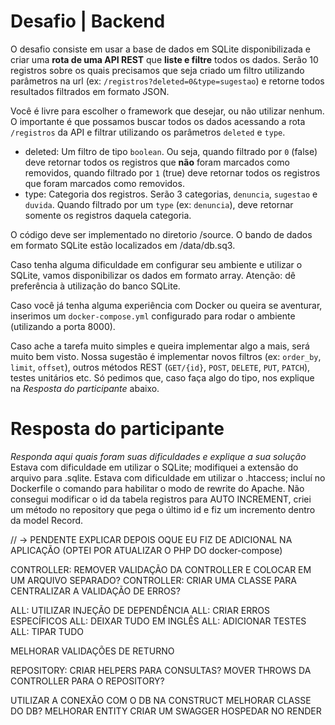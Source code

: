 # Desafio | Backend

O desafio consiste em usar a base de dados em SQLite disponibilizada e criar uma **rota de uma API REST** que **liste e filtre** todos os dados. Serão 10 registros sobre os quais precisamos que seja criado um filtro utilizando parâmetros na url (ex: `/registros?deleted=0&type=sugestao`) e retorne todos resultados filtrados em formato JSON.

Você é livre para escolher o framework que desejar, ou não utilizar nenhum. O importante é que possamos buscar todos os dados acessando a rota `/registros` da API e filtrar utilizando os parâmetros `deleted` e `type`.

* deleted: Um filtro de tipo `boolean`. Ou seja, quando filtrado por `0` (false) deve retornar todos os registros que **não** foram marcados como removidos, quando filtrado por `1` (true) deve retornar todos os registros que foram marcados como removidos.
* type: Categoria dos registros. Serão 3 categorias, `denuncia`, `sugestao` e `duvida`. Quando filtrado por um `type` (ex: `denuncia`), deve retornar somente os registros daquela categoria.

O código deve ser implementado no diretorio /source. O bando de dados em formato SQLite estão localizados em /data/db.sq3.

Caso tenha alguma dificuldade em configurar seu ambiente e utilizar o SQLite, vamos disponibilizar os dados em formato array. Atenção: dê preferência à utilização do banco SQLite.

Caso você já tenha alguma experiência com Docker ou queira se aventurar, inserimos um `docker-compose.yml` configurado para rodar o ambiente (utilizando a porta 8000).

Caso ache a tarefa muito simples e queira implementar algo a mais, será muito bem visto. Nossa sugestão é implementar novos filtros (ex: `order_by`, `limit`, `offset`), outros métodos REST (`GET/{id}`, `POST`, `DELETE`, `PUT`, `PATCH`), testes unitários etc. Só pedimos que, caso faça algo do tipo, nos explique na _Resposta do participante_ abaixo.

# Resposta do participante
_Responda aqui quais foram suas dificuldades e explique a sua solução_
Estava com dificuldade em utilizar o SQLite; modifiquei a extensão do arquivo para .sqlite.
Estava com dificuldade em utilizar o .htaccess; incluí no Dockerfile o comando para habilitar o modo de rewrite do Apache.
Não consegui modificar o id da tabela registros para AUTO INCREMENT, criei um método no repository que pega o último id e fiz um incremento dentro da model Record.


// -> PENDENTE
EXPLICAR DEPOIS OQUE EU FIZ DE ADICIONAL NA APLICAÇÃO (OPTEI POR ATUALIZAR O PHP DO docker-compose)

CONTROLLER: REMOVER VALIDAÇÃO DA CONTROLLER E COLOCAR EM UM ARQUIVO SEPARADO?
CONTROLLER: CRIAR UMA CLASSE PARA CENTRALIZAR A VALIDAÇÃO DE ERROS?

ALL: UTILIZAR INJEÇÃO DE DEPENDÊNCIA
ALL: CRIAR ERROS ESPECÍFICOS
ALL: DEIXAR TUDO EM INGLÊS
ALL: ADICIONAR TESTES
ALL: TIPAR TUDO

MELHORAR VALIDAÇÕES DE RETURNO

REPOSITORY: CRIAR HELPERS PARA CONSULTAS?
MOVER THROWS DA CONTROLLER PARA O REPOSITORY?

UTILIZAR A CONEXÃO COM O DB NA CONSTRUCT
MELHORAR CLASSE DO DB?
MELHORAR ENTITY
CRIAR UM SWAGGER
HOSPEDAR NO RENDER
